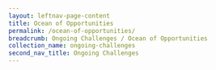 ```yaml
---
layout: leftnav-page-content
title: Ocean of Opportunities
permalink: /ocean-of-opportunities/
breadcrumb: Ongoing Challenges / Ocean of Opportunities
collection_name: ongoing-challenges
second_nav_title: Ongoing Challenges
---
```

